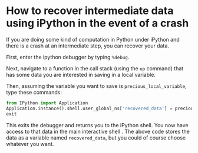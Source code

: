 # How to recover intermediate data using iPython in the event of a crash

If you are doing some kind of computation in Python under iPython and there is a crash at an intermediate step, you can recover your data.

First, enter the ipython debugger by typing `%debug`.

Next, navigate to a function in the call stack (using the `up` command) that has some data you are interested in saving in a local variable.

Then, assuming the variable you want to save is `precious_local_variable`, type these commands:
```python
from IPython import Application
Application.instance().shell.user_global_ns['recovered_data'] = precious_local_variable
exit
```
This exits the debugger and returns you to the iPython shell. You now have access to that data in the main interactive shell . The above code stores the data as a variable named `recovered_data`, but you could of course choose whatever you want.